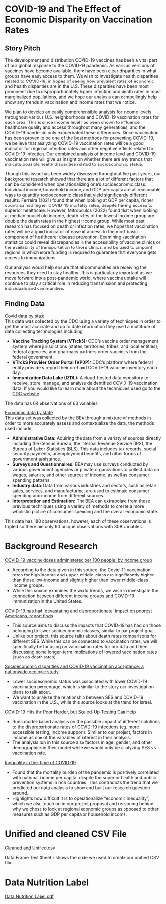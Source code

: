 # COVID-19 and The Effect of Economic Disparity on Vaccination Rates

## Story Pitch

The development and distribution COVID-19 vaccines has been a vital part of our global response to the COVID-19 pandemic. As various versions of vaccines have become available, there have been clear disparities in what groups have easy access to them. We wish to investigate health disparities related to COVID-19, in hopes of seeing how prevalent rates of economic and health disparities are in the U.S. These disparities have been most prominent due to disproportionately higher infection and death rates in most marginalized populations, and we hope our analysis can compellingly help show any trends in vaccination and income rates that we notice. 

We plan to develop an easily comprehensible analysis for income levels throughout various U.S. neighborhoods and COVID-19 vaccination rates for each area. This is since income level has been shown to influence healthcare quality and access throughout many generations, and the COVID-19 pandemic only exacerbated these differences. Since vaccination has been proven to be one of the best methods for preventing COVID-19, we believe that analyzing COVID-19 vaccination rates will be a good indicator for regional infection rates and other negative effects related to COVID-19 infection. Our combined analysis of income level and COVID-19 vaccination rate will give us insight on whether there are any trends that indicate possible health disparities related to socioeconomic status.  

Though this issue has been widely discussed throughout the past years, our background research showed that there are a lot of different factors that can be considered when operationalizing one’s socioeconomic class. Individual income, household income, and GDP per capita are all reasonable ways to quantify socioeconomic class that yield significantly different results. Ferreira (2021) found that when looking at GDP per capita, richer countries had higher COVID-19 mortality rates, despite having access to superior healthcare. However, Mitropoulos (2022) found that when looking at median household income, death rates of the lowest income group are double the death rates in the highest income group. While most past research has focused on death or infection rates, we hope that vaccination rates will be a good indicator of ease of access to the most basic component of healthcare: disease prevention. Examining vaccination statistics could reveal discrepancies in the accessibility of vaccine clinics or the availability of transportation to those clinics, and be used to pinpoint regions in which more funding is required to guarantee that everyone gets access to immunizations. 

Our analysis would help ensure that all communities are receiving the resources they need to stay healthy.  This is particularly important as we move forward into a post-pandemic world, where vaccine uptake will continue to play a critical role in reducing transmission and protecting individuals and communities.



## Finding Data

[Covid data by state](https://covid.cdc.gov/covid-data-tracker/#vaccinations_vacc-people-booster-percent-pop5)  
This data was collected by the CDC using a variety of techniques in order to get the most accurate and up to date information they used a multitude of data collecting technologies including:  
- **Vaccine Tracking System (VTrckS):** CDC’s vaccine order management system where jurisdictions (states, territories, tribes, and local entities), federal agencies, and pharmacy partners order vaccines from the federal government.
- **VTrckS Provider Order Portal (VPOP):** CDC’s platform where federal entity providers report their on-hand COVID-19 vaccine inventory each day.
- **Immunization Data Lake (IZDL):** A cloud-hosted data repository to receive, store, manage, and analyze deidentified COVID-19 vaccination data.
If you would like to learn more about the techniques used go to the [CDC website](https://www.cdc.gov/coronavirus/2019-ncov/vaccines/reporting-vaccinations.html?CDC_AA_refVal=https%3A%2F%2Fwww.cdc.gov%2Fcoronavirus%2F2019-ncov%2Fvaccines%2Fdistributing%2Fabout-vaccine-data.html).  
  
The data has 64 observations of 63 variables 

[Economic data by state](https://apps.bea.gov/regional/downloadzip.cfm)  
This data set was collected by the BEA through a mixture of methods in order to more accurately assess and contextualize the data, the methods used include:  
- **Administrative Data:** Aquiring the data from a variaty of sources directly including the Census Bureau, the Internal Revenue Service (IRS), the Bureau of Labor Statistics (BLS). This data includes tax records, social security payments, unemployment benefits, and other forms of government assistance.
- **Surveys and Questionnaires:** BEA may use surveys conducted by various government agencies or private organizations to collect data on wages, salaries, and other sources of income, as well as consumer spending patterns.
- **Industry data:** Data from various industries and sectors, such as retail sales, services, and manufacturing, are used to estimate consumer spending and income from different sources.
- **Interpretation and Estimation:** The BEA can extrapolate from these previous techniques using a variety of methods to create a more wholistic picture of consumer spending and the overall economic state.  

This data has 180 observations, however, each of these observations is tripled so there are only 60 unique observations with 308 variables.

# Background Research

[COVID-19 vaccine doses administered per 100 people, by income group](https://ourworldindata.org/grapher/cumulative-covid-vaccinations-income-group)
- According to the data given in this source, the Covid-19 vaccination rates for high income and upper-middle-class are significantly higher than those low-income and slightly higher than lower middle-class income groups.
- While this source examines the world trends, we wish to investigate the connection between different income groups and COVID-19 immunization in the United States.

[COVID-19 has had 'devastating and disproportionate' impact on poorest Americans, report finds](https://abcnews.go.com/Health/covid-19-devastating-disproportionate-impact-poorest-americans-report/story?id=83893515#:~:text=Stream%20on-,COVID%2D19%20has%20had%20'devastating%20and%20disproportionate'%20impact%20on,death%20rates%20of%20wealthy%20Americans.&text=Photographer%20Julia%20Rendleman%20uses%20her,in%20America%20throughout%20the%20pandemic.)
- This source aims to discuss the impacts that COVID-19 has had on those belonging to lower socioeconomic classes, similar to our project goal.
- Unlike our project, this source talks about death rates comparisons for different SES. While this can be connected to vaccination rates, we will specifically be focusing on vaccination rates for our data and then discussing some longer-term implications of lowered vaccination rates (such as death rates).

[Socioeconomic disparities and COVID-19 vaccination acceptance: a nationwide ecologic study](https://www.ncbi.nlm.nih.gov/pmc/articles/PMC8183100/)
- Lower socioeconomic status was associated with lower COVID-19 vaccination percentage, which is similar to the story our investigation plans to talk about.
- We want to analyze the relationship between SES and COVID-19 vaccination in the U.S., while this source looks at the trend for Israel.

[COVID-19 Hits the Poor Harder, but Scaled-Up Testing Can Help](https://www.imf.org/en/Blogs/Articles/2020/12/03/blog-covid-19-hits-the-poor-harder-but-scaled-up-testing-can-help)
- Runs model-based analysis on the possible impact of different solutions to the disproportionate rates of COVID-19 infections (eg. more accessible testing, income support). Similar to our project, factors in income as one of the variables of interest in their analysis.
- The analysis run in this source also factors in age, gender, and other demographics in their model while we would only be analyzing SES vs vaccination rate. 

[Inequality in the Time of COVID-19](https://www.imf.org/external/pubs/ft/fandd/2021/06/inequality-and-covid-19-ferreira.htm)
- Found that the mortality burden of the pandemic is positively correlated with national income per capita, despite the superior health and public prevention systems in rich countries. This contradicts the trend that we predicted our data analysis to show and built our research question around.
- Highlights how difficult it is to operationalize “economic inequality”, which we also touch on in our project proposal and reasoning behind why we chose to look at regional economic groups as opposed to other measures such as GDP per capita or household income. 

# Unified and cleaned CSV File

[Cleaned and Unified.csv](https://github.com/INFO-201-Fall-2023/final-project-repositories-bestinfo201project/files/11418199/Cleaned.and.Unified.csv)

Data Frame Test Sheet.r shows the code we used to create our unified CSV file.


# Data Nutrition Label 

[Data Nutrition Label.pdf](https://github.com/INFO-201-Fall-2023/final-project-repositories-bestinfo201project/files/11418425/Data.Nutrition.Label.pdf)

